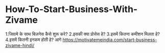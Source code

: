 # How-To-Start-Business-With-Zivame
1.जिवामे के साथ बिज़नेस कैसे शुरू करे?  2.इसकी क्या प्रोसेस हे?  3.इसमें कितना कमीशन मिलता हे?  4.इसमें कितनी इनकम होती हे? आगे https://motivatemeindia.com/start-business-zivame-hindi/
